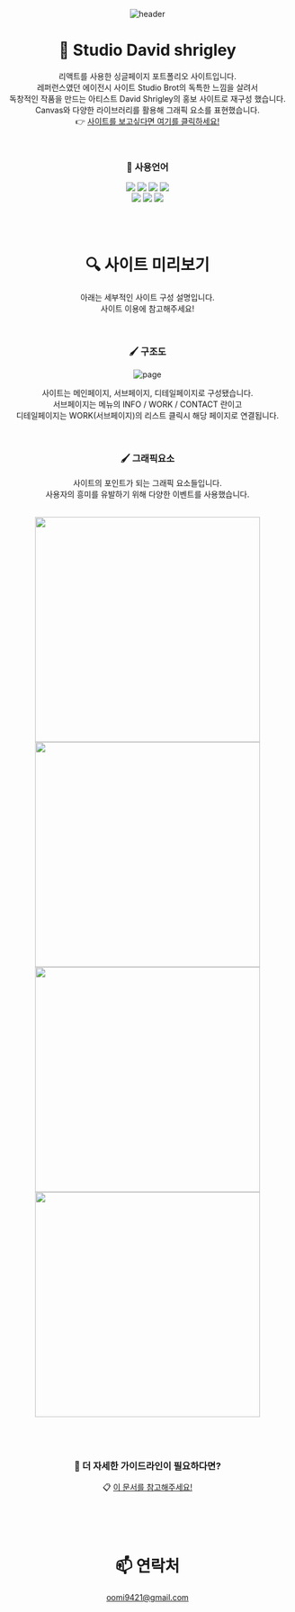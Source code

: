 
<div align=center>
  
![header](https://capsule-render.vercel.app/api?type=waving&color=0:F8B195,50:F67280,100:C06C84&height=200&section=header&text=Studio%20app&fontColor=fff&fontSize=70&fontAlign=75&fontAlignY=40)


# 🎨 Studio David shrigley

리액트를 사용한 싱글페이지 포트폴리오 사이트입니다.<br>
레퍼런스였던 에이전시 사이트 Studio Brot의 독특한 느낌을 살려서<br>
독창적인 작품을 만드는 아티스트 David Shrigley의 홍보 사이트로 재구성 했습니다.<br>
Canvas와 다양한 라이브러리를 활용해 그래픽 요소를 표현했습니다.<br>
👉 <a href="https://bbbgoat.github.io/Studio-app/">사이트를 보고싶다면 여기를 클릭하세요!</a>

<br>

### 📇 사용언어

<img src="https://img.shields.io/badge/React-61DAFB?style=flat&logo=React&logoColor=white"/> <img src="https://img.shields.io/badge/html5-E34F26?style=flat&logo=html5&logoColor=white"/> <img src="https://img.shields.io/badge/css3-1572B6?style=flat&logo=css3&logoColor=white"/> <img src="https://img.shields.io/badge/javascript-F7DF1E?style=flat&logo=javascript&logoColor=white"/> 
<br>
<img src="https://img.shields.io/badge/jquery-0769AD?style=flat&logo=jquery&logoColor=white"/> <img src="https://img.shields.io/badge/three.js-000000?style=flat&logo=three.js&logoColor=white"/> <img src="https://img.shields.io/badge/node.js-339933?style=flat&logo=node.js&logoColor=white"/>

<br>
<br>



# 🔍 사이트 미리보기

아래는 세부적인 사이트 구성 설명입니다.<br>
사이트 이용에 참고해주세요!

<br>

### 🖌 구조도

![page](https://user-images.githubusercontent.com/120539949/255511124-e17c7ee9-6ec9-4b59-b6a8-9d92f5476217.png)

사이트는 메인페이지, 서브페이지, 디테일페이지로 구성됐습니다. <br>
서브페이지는 메뉴의 INFO / WORK / CONTACT 란이고 <br>
디테일페이지는 WORK(서브페이지)의 리스트 클릭시 해당 페이지로 연결됩니다.

<br>

### 🖌 그래픽요소

사이트의 포인트가 되는 그래픽 요소들입니다. <br>
사용자의 흥미를 유발하기 위해 다양한 이벤트를 사용했습니다.<br>

<br>
<img src="https://user-images.githubusercontent.com/120539949/252867059-e14ce744-70f5-4b25-847a-f01c0c401b20.gif" width="400px" />
<img src="https://user-images.githubusercontent.com/120539949/252867748-c922d3ff-8ed5-4959-881f-611f59e12b4a.gif" width="400px" />
<img src="https://user-images.githubusercontent.com/120539949/252865447-f97ad51f-4357-4340-956c-ec2252e53d6e.gif" width="400px" />
<img src="https://user-images.githubusercontent.com/120539949/252867792-ee1388de-1b89-44b2-9908-51966ecb7e28.gif" width="400px" />
<br>


<br>
<br>
<br>


### 📎 더 자세한 가이드라인이 필요하다면?

📋 <a href="https://bbbgoat.github.io/FED-PJ-WBS-SAEM/03.SPA%ED%94%84%EB%A1%9C%EC%A0%9D%ED%8A%B8/04.%EA%B0%80%EC%9D%B4%EB%93%9C%EB%AC%B8%EC%84%9C/230629_%EC%9A%B0%EC%83%88%EB%AF%B8_3rdPJ_%EB%B0%9C%ED%91%9C%EC%9E%90%EB%A3%8C.pdf">이 문서를 참고해주세요!</a>

<br>
<br>
<br>

# 📫 연락처
oomi9421@gmail.com

</div>

<br>
<br>
